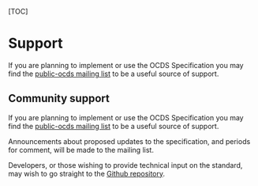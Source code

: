 [TOC]

# Support

If you are planning to implement or use the OCDS Specification you may find the [public-ocds mailing list](https://groups.google.com/a/webfoundation.org/forum/#!forum/public-ocds) to be a useful source of support.

## Community support

If you are planning to implement or use the OCDS Specification you may find the [public-ocds mailing list](https://groups.google.com/a/webfoundation.org/forum/#!forum/public-ocds) to be a useful source of support.

Announcements about proposed updates to the specification, and periods for comment, will be made to the mailing list.

Developers, or those wishing to provide technical input on the standard, may wish to go straight to the [Github repository](https://github.com/open-contracting/standard).

